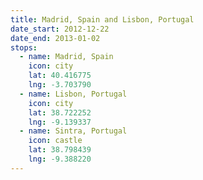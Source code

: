 ```yaml
---
title: Madrid, Spain and Lisbon, Portugal
date_start: 2012-12-22
date_end: 2013-01-02
stops:
  - name: Madrid, Spain
    icon: city
    lat: 40.416775
    lng: -3.703790
  - name: Lisbon, Portugal
    icon: city
    lat: 38.722252
    lng: -9.139337
  - name: Sintra, Portugal
    icon: castle
    lat: 38.798439
    lng: -9.388220
---
```

